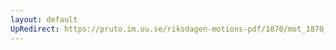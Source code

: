 ```yaml
---
layout: default
UpRedirect: https://pruto.im.uu.se/riksdagen-motions-pdf/1870/mot_1870__ak__110.pdf
---
```

